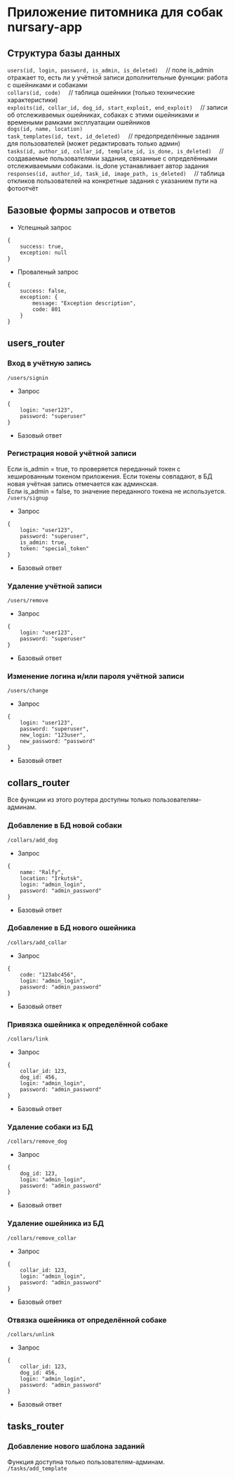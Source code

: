 # Приложение питомника для собак nursary-app

## Структура базы данных

`users(id, login, password, is_admin, is_deleted)` &emsp;// поле is_admin отражает то, есть ли у учётной записи дополнительные функции: работа с ошейниками и собаками\
`collars(id, code)` &emsp;// таблица ошейники (только технические характеристики)\
`exploits(id, collar_id, dog_id, start_exploit, end_exploit)` &emsp;// записи об отслеживаемых ошейниках, собаках с этими ошейниками и времеными рамками эксплуатации ошейников\
`dogs(id, name, location)`\
`task_templates(id, text, id_deleted)` &emsp;// предопределённые задания для пользователей (может редактировать только админ)\
`tasks(id, author_id, collar_id, template_id, is_done, is_deleted)` &emsp;// создаваемые пользователями задания, связанные с определёнными отслеживаемыми собаками. is_done устанавливает автор задания\
`responses(id, author_id, task_id, image_path, is_deleted)`  &emsp;// таблица откликов пользователей на конкретные задания с указанием пути на фотоотчёт

## Базовые формы запросов и ответов

* Успешный запрос 
```
{
    success: true,
    exception: null
}
```
* Проваленый запрос
```
{
    success: false,
    exception: {
        message: "Exception description",
        code: 801
    }
}
```

## users_router

### Вход в учётную запись
`/users/signin`

* Запрос
```
{
    login: "user123",
    password: "superuser"
}
```
* Базовый ответ

### Регистрация новой учётной записи
Если is_admin = true, то проверяется переданный токен с хешированным токеном приложения. Если токены совпадают, в БД новая учётная запись отмечается как админская.\
Если is_admin = false, то значение переданного токена не используется.\
`/users/signup`

* Запрос
```
{
    login: "user123",
    password: "superuser",
    is_admin: true,
    token: "special_token"
}
```
* Базовый ответ

### Удаление учётной записи
`/users/remove`

* Запрос
```
{
    login: "user123",
    password: "superuser"
}
```
* Базовый ответ

### Изменение логина и/или пароля учётной записи
`/users/change`

* Запрос
```
{
    login: "user123",
    password: "superuser",
    new_login: "123user",
    new_password: "password"
}
```
* Базовый ответ

## collars_router
Все функции из этого роутера доступны только пользователям-админам.

### Добавление в БД новой собаки
`/collars/add_dog`

* Запрос
```
{
    name: "Ralfy",
    location: "Irkutsk",
    login: "admin_login",
    password: "admin_password"
}
```
* Базовый ответ

### Добавление в БД нового ошейника
`/collars/add_collar`

* Запрос
```
{
    code: "123abc456",
    login: "admin_login",
    password: "admin_password"
}
```
* Базовый ответ

### Привязка ошейника к определённой собаке
`/collars/link`

* Запрос
```
{
    collar_id: 123,
    dog_id: 456,
    login: "admin_login",
    password: "admin_password"
}
```
* Базовый ответ

### Удаление собаки из БД
`/collars/remove_dog`

* Запрос
```
{
    dog_id: 123,
    login: "admin_login",
    password: "admin_password"
}
```
* Базовый ответ

### Удаление ошейника из БД
`/collars/remove_collar`

* Запрос
```
{
    collar_id: 123,
    login: "admin_login",
    password: "admin_password"
}
```
* Базовый ответ

### Отвязка ошейника от определённой собаке
`/collars/unlink`

* Запрос
```
{
    collar_id: 123,
    dog_id: 456,
    login: "admin_login",
    password: "admin_password"
}
```
* Базовый ответ

## tasks_router

### Добавление нового шаблона заданий
Функция доступна только пользователям-админам.\
`/tasks/add_template`


